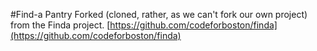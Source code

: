 #Find-a Pantry
Forked (cloned, rather, as we can't fork our own project) from the Finda project.
[https://github.com/codeforboston/finda](https://github.com/codeforboston/finda)

